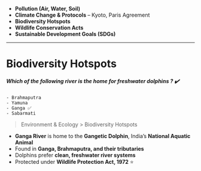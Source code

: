 
- **Pollution (Air, Water, Soil)**
- **Climate Change & Protocols** – Kyoto, Paris Agreement
- **Biodiversity Hotspots**
- **Wildlife Conservation Acts**
- **Sustainable Development Goals (SDGs)**

---
# Biodiversity Hotspots

##### **Which of the following river is the home for freshwater dolphins ?** ✔️
```
- Brahmaputra  
- Yamuna  
- Ganga ✅  
- Sabarmati  
```
> Environment & Ecology > Biodiversity Hotspots

- **Ganga River** is home to the **Gangetic Dolphin**, India’s **National Aquatic Animal**
- Found in **Ganga, Brahmaputra, and their tributaries**
- Dolphins prefer **clean, freshwater river systems** 
- Protected under **Wildlife Protection Act, 1972** ⭐
